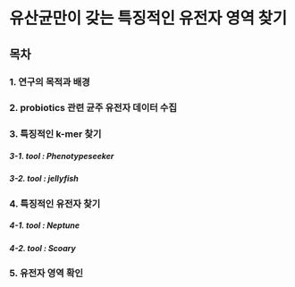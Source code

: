 유산균만이 갖는 특징적인 유전자 영역 찾기
============================
목차
----------------------------
### 1. 연구의 목적과 배경
### 2. probiotics 관련 균주 유전자 데이터 수집
### 3. 특징적인 k-mer 찾기
#####   3-1. tool : Phenotypeseeker
#####   3-2. tool : jellyfish
### 4. 특징적인 유전자 찾기
#####   4-1. tool : Neptune
#####   4-2. tool : Scoary
### 5. 유전자 영역 확인

